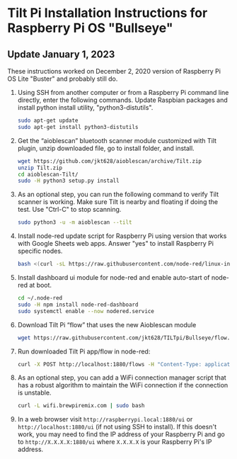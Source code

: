 # Tilt Pi Installation Instructions for Raspberry Pi OS "Bullseye"

## Update January 1, 2023

These instructions worked on December 2, 2020 version of Raspberry Pi OS Lite "Buster" and probably still do.

1. Using SSH from another computer or from a Raspberry Pi command line directly, enter the following commands. Update Raspbian packages and install python install utility, "python3-distutils".

   ```bash
   sudo apt-get update
   sudo apt-get install python3-distutils
   ```

1. Get the “aioblescan” bluetooth scanner module customized with Tilt plugin, unzip downloaded file, go to install folder, and install.

   ```bash
   wget https://github.com/jkt628/aioblescan/archive/Tilt.zip
   unzip Tilt.zip
   cd aioblescan-Tilt/
   sudo -H python3 setup.py install
   ```

1. As an optional step, you can run the following command to verify Tilt scanner is working. Make sure Tilt is nearby and floating if doing the test. Use "Ctrl-C" to stop scanning.

   ```bash
   sudo python3 -u -m aioblescan --tilt
   ```

1. Install node-red update script for Raspberry Pi using version that works with Google Sheets web apps. Answer "yes" to install Raspberry Pi specific nodes.

   ```bash
   bash <(curl -sL https://raw.githubusercontent.com/node-red/linux-installers/master/deb/update-nodejs-and-nodered)
   ```

1. Install dashboard ui module for node-red and enable auto-start of node-red at boot.

   ```bash
   cd ~/.node-red
   sudo -H npm install node-red-dashboard
   sudo systemctl enable --now nodered.service
   ```

1. Download Tilt Pi “flow” that uses the new Aioblescan module

   ```bash
   wget https://raw.githubusercontent.com/jkt628/TILTpi/Bullseye/flow.json
   ```

1. Run downloaded Tilt Pi app/flow in node-red:

   ```bash
   curl -X POST http://localhost:1880/flows -H "Content-Type: application/json" -H "Node-RED-Deployment-Type: nodes" --data "@flow.json"
   ```

1. As an optional step, you can add a WiFi connection manager script that has a robust algorithm to maintain the WiFi connection if the connection is unstable.

   ```bash
   curl -L wifi.brewpiremix.com | sudo bash
   ```

1. In a web browser visit `http://raspberrypi.local:1880/ui` or `http://localhost:1880/ui` (if not using SSH to install). If this doesn't work, you may need to find the IP address of your Raspberry Pi and go to `http://X.X.X.X:1880/ui` where `X.X.X.X` is your Raspberry Pi's IP address.
